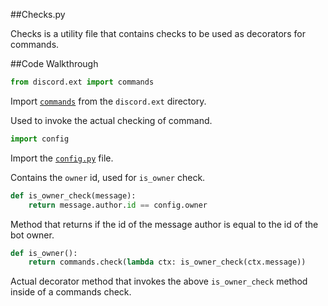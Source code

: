 ##Checks.py

Checks is a utility file that contains checks to be used as decorators for commands.

##Code Walkthrough

```Python
from discord.ext import commands
```

Import [`commands`](https://github.com/Rapptz/discord.py/tree/async/discord/ext/commands) from the `discord.ext` directory.

Used to invoke the actual checking of command.

```Python
import config
```

Import the [`config.py`](https://github.com/PythonBuddies/main_bot/blob/master/config.py) file.

Contains the `owner` id, used for `is_owner` check.

```Python
def is_owner_check(message):
    return message.author.id == config.owner
```

Method that returns if the id of the message author is equal to the id of the bot owner.

```Python
def is_owner():
    return commands.check(lambda ctx: is_owner_check(ctx.message))
```

Actual decorator method that invokes the above `is_owner_check` method inside of a commands check.